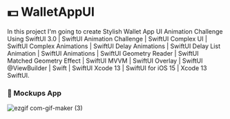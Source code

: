 # 💵 WalletAppUI

In this project I'm going to create Stylish Wallet App UI Animation Challenge Using SwiftUI 3.0 | SwiftUI Animation Challenge | SwiftUI Complex UI | SwiftUI Complex Animations | SwiftUI Delay Animations | SwiftUI Delay List Animation | SwiftUI Animations | SwiftUI Geometry Reader | SwiftUI Matched Geometry Effect | SwiftUI MVVM | SwiftUI Overlay | SwiftUI @ViewBuilder | Swift | SwiftUI Xcode 13 | SwiftUI for iOS 15 | Xcode 13 SwiftUI.

### 🏧 Mockups App
![ezgif com-gif-maker (3)](https://user-images.githubusercontent.com/66858640/163721692-ba2d1430-8d95-4aa4-a859-823480379e18.gif)
